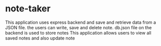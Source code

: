 # note-taker
This application uses express backend and save and retrieve data from a JSON file. the users can write, save and delete note.
db.json file on the backend is used to store notes
This application allows users to view all saved notes and also update note